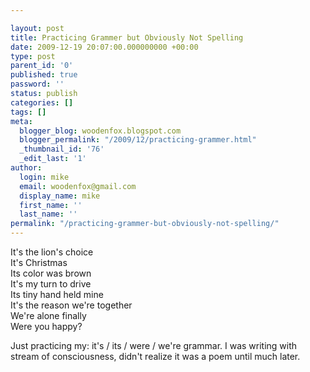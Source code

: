 ```yaml
---

layout: post
title: Practicing Grammer but Obviously Not Spelling
date: 2009-12-19 20:07:00.000000000 +00:00
type: post
parent_id: '0'
published: true
password: ''
status: publish
categories: []
tags: []
meta:
  blogger_blog: woodenfox.blogspot.com
  blogger_permalink: "/2009/12/practicing-grammer.html"
  _thumbnail_id: '76'
  _edit_last: '1'
author:
  login: mike
  email: woodenfox@gmail.com
  display_name: mike
  first_name: ''
  last_name: ''
permalink: "/practicing-grammer-but-obviously-not-spelling/"
---
```

It's the lion's choice  
It's Christmas  
Its color was brown  
It's my turn to drive  
Its tiny hand held mine  
It's the reason we're together  
We're alone finally  
Were you happy?

Just practicing my: it's / its / were / we're grammar. I was writing with
stream of consciousness, didn't realize it was a poem until much later.

